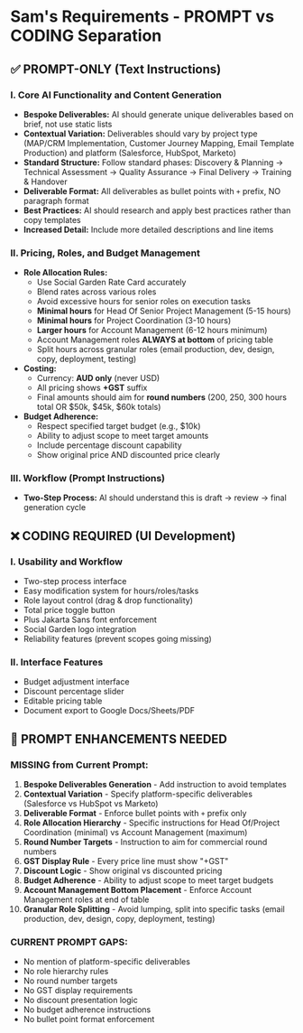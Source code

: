 # Sam's Requirements - PROMPT vs CODING Separation

## ✅ PROMPT-ONLY (Text Instructions)

### I. Core AI Functionality and Content Generation
- **Bespoke Deliverables:** AI should generate unique deliverables based on brief, not use static lists
- **Contextual Variation:** Deliverables should vary by project type (MAP/CRM Implementation, Customer Journey Mapping, Email Template Production) and platform (Salesforce, HubSpot, Marketo)
- **Standard Structure:** Follow standard phases: Discovery & Planning → Technical Assessment → Quality Assurance → Final Delivery → Training & Handover
- **Deliverable Format:** All deliverables as bullet points with `+` prefix, NO paragraph format
- **Best Practices:** AI should research and apply best practices rather than copy templates
- **Increased Detail:** Include more detailed descriptions and line items

### II. Pricing, Roles, and Budget Management
- **Role Allocation Rules:**
  - Use Social Garden Rate Card accurately
  - Blend rates across various roles
  - Avoid excessive hours for senior roles on execution tasks
  - **Minimal hours** for Head Of Senior Project Management (5-15 hours)
  - **Minimal hours** for Project Coordination (3-10 hours)
  - **Larger hours** for Account Management (6-12 hours minimum)
  - Account Management roles **ALWAYS at bottom** of pricing table
  - Split hours across granular roles (email production, dev, design, copy, deployment, testing)
- **Costing:** 
  - Currency: **AUD only** (never USD)
  - All pricing shows **+GST** suffix
  - Final amounts should aim for **round numbers** (200, 250, 300 hours total OR $50k, $45k, $60k totals)
- **Budget Adherence:**
  - Respect specified target budget (e.g., $10k)
  - Ability to adjust scope to meet target amounts
  - Include percentage discount capability
  - Show original price AND discounted price clearly

### III. Workflow (Prompt Instructions)
- **Two-Step Process:** AI should understand this is draft → review → final generation cycle

## ❌ CODING REQUIRED (UI Development)

### I. Usability and Workflow
- Two-step process interface
- Easy modification system for hours/roles/tasks
- Role layout control (drag & drop functionality)
- Total price toggle button
- Plus Jakarta Sans font enforcement
- Social Garden logo integration
- Reliability features (prevent scopes going missing)

### II. Interface Features
- Budget adjustment interface
- Discount percentage slider
- Editable pricing table
- Document export to Google Docs/Sheets/PDF

## 🎯 PROMPT ENHANCEMENTS NEEDED

### MISSING from Current Prompt:
1. **Bespoke Deliverables Generation** - Add instruction to avoid templates
2. **Contextual Variation** - Specify platform-specific deliverables (Salesforce vs HubSpot vs Marketo)
3. **Deliverable Format** - Enforce bullet points with `+` prefix only
4. **Role Allocation Hierarchy** - Specific instructions for Head Of/Project Coordination (minimal) vs Account Management (maximum)
5. **Round Number Targets** - Instruction to aim for commercial round numbers
6. **GST Display Rule** - Every price line must show "+GST"
7. **Discount Logic** - Show original vs discounted pricing
8. **Budget Adherence** - Ability to adjust scope to meet target budgets
9. **Account Management Bottom Placement** - Enforce Account Management roles at end of table
10. **Granular Role Splitting** - Avoid lumping, split into specific tasks (email production, dev, design, copy, deployment, testing)

### CURRENT PROMPT GAPS:
- No mention of platform-specific deliverables
- No role hierarchy rules
- No round number targets
- No GST display requirements
- No discount presentation logic
- No budget adherence instructions
- No bullet point format enforcement
